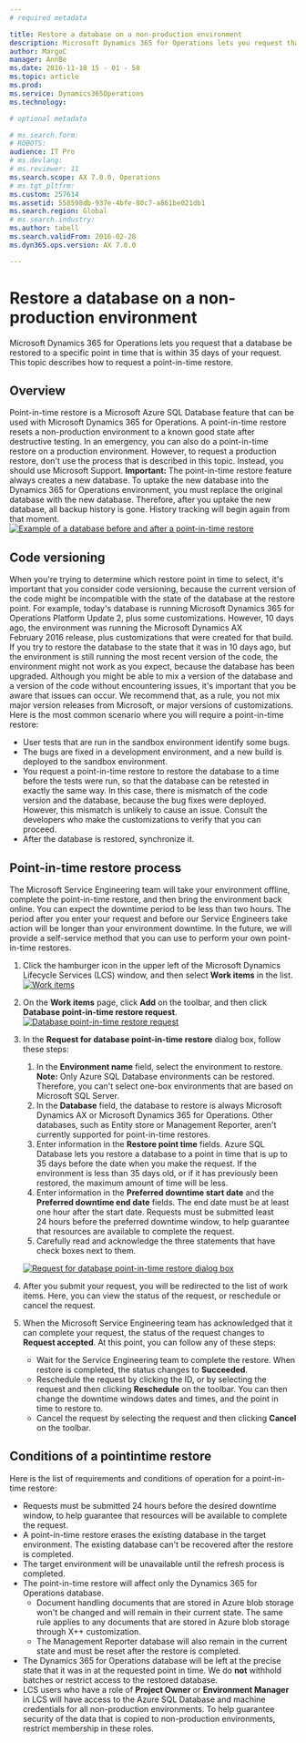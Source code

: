 ```yaml
---
# required metadata

title: Restore a database on a non-production environment
description: Microsoft Dynamics 365 for Operations lets you request that a database be restored to a specific point in time that is within 35 days of your request. This topic describes how to request a point-in-time restore.
author: MargoC
manager: AnnBe
ms.date: 2016-11-18 15 - 01 - 58
ms.topic: article
ms.prod: 
ms.service: Dynamics365Operations
ms.technology: 

# optional metadata

# ms.search.form: 
# ROBOTS: 
audience: IT Pro
# ms.devlang: 
# ms.reviewer: 11
ms.search.scope: AX 7.0.0, Operations
# ms.tgt_pltfrm: 
ms.custom: 257614
ms.assetid: 558598db-937e-4bfe-80c7-a861be021db1
ms.search.region: Global
# ms.search.industry: 
ms.author: tabell
ms.search.validFrom: 2016-02-28
ms.dyn365.ops.version: AX 7.0.0

---
```


# Restore a database on a non-production environment

Microsoft Dynamics 365 for Operations lets you request that a database be restored to a specific point in time that is within 35 days of your request. This topic describes how to request a point-in-time restore.

Overview
--------

Point-in-time restore is a Microsoft Azure SQL Database feature that can be used with Microsoft Dynamics 365 for Operations. A point-in-time restore resets a non-production environment to a known good state after destructive testing. In an emergency, you can also do a point-in-time restore on a production environment. However, to request a production restore, don't use the process that is described in this topic. Instead, you should use Microsoft Support. **Important:** The point-in-time restore feature always creates a new database. To uptake the new database into the Dynamics 365 for Operations environment, you must replace the original database with the new database. Therefore, after you uptake the new database, all backup history is gone. History tracking will begin again from that moment. [![Example of a database before and after a point-in-time restore](./media/pitrestorebehaviour.png)](./media/pitrestorebehaviour.png)

## Code versioning
When you're trying to determine which restore point in time to select, it's important that you consider code versioning, because the current version of the code might be incompatible with the state of the database at the restore point. For example, today's database is running Microsoft Dynamics 365 for Operations Platform Update 2, plus some customizations. However, 10 days ago, the environment was running the Microsoft Dynamics AX February 2016 release, plus customizations that were created for that build. If you try to restore the database to the state that it was in 10 days ago, but the environment is still running the most recent version of the code, the environment might not work as you expect, because the database has been upgraded. Although you might be able to mix a version of the database and a version of the code without encountering issues, it's important that you be aware that issues can occur. We recommend that, as a rule, you not mix major version releases from Microsoft, or major versions of customizations. Here is the most common scenario where you will require a point-in-time restore:

-   User tests that are run in the sandbox environment identify some bugs.
-   The bugs are fixed in a development environment, and a new build is deployed to the sandbox environment.
-   You request a point-in-time restore to restore the database to a time before the tests were run, so that the database can be retested in exactly the same way. In this case, there is mismatch of the code version and the database, because the bug fixes were deployed. However, this mismatch is unlikely to cause an issue. Consult the developers who make the customizations to verify that you can proceed.
-   After the database is restored, synchronize it.

## Point-in-time restore process
The Microsoft Service Engineering team will take your environment offline, complete the point-in-time restore, and then bring the environment back online. You can expect the downtime period to be less than two hours. The period after you enter your request and before our Service Engineers take action will be longer than your environment downtime. In the future, we will provide a self-service method that you can use to perform your own point-in-time restores.

1.  Click the hamburger icon in the upper left of the Microsoft Dynamics Lifecycle Services (LCS) window, and then select **Work items** in the list. [![Work items](./media/selectworkitems.png)](./media/selectworkitems.png)
2.  On the **Work items** page, click **Add** on the toolbar, and then click **Database point-in-time restore request**. [![Database point-in-time restore request](./media/createrequest.png)](./media/createrequest.png)
3.  In the **Request for database point-in-time restore** dialog box, follow these steps:
    1.  In the **Environment name** field, select the environment to restore. **Note:** Only Azure SQL Database environments can be restored. Therefore, you can't select one-box environments that are based on Microsoft SQL Server.
    2.  In the **Database** field, the database to restore is always Microsoft Dynamics AX or Microsoft Dynamics 365 for Operations. Other databases, such as Entity store or Management Reporter, aren't currently supported for point-in-time restores.
    3.  Enter information in the **Restore point time** fields. Azure SQL Database lets you restore a database to a point in time that is up to 35 days before the date when you make the request. If the environment is less than 35 days old, or if it has previously been restored, the maximum amount of time will be less.
    4.  Enter information in the **Preferred downtime start date** and the **Preferred downtime end date** fields. The end date must be at least one hour after the start date. Requests must be submitted least 24 hours before the preferred downtime window, to help guarantee that resources are available to complete the request.
    5.  Carefully read and acknowledge the three statements that have check boxes next to them.

    [![Request for database point-in-time restore dialog box](./media/requestform.png)](./media/requestform.png)
4.  After you submit your request, you will be redirected to the list of work items. Here, you can view the status of the request, or reschedule or cancel the request.
5.  When the Microsoft Service Engineering team has acknowledged that it can complete your request, the status of the request changes to **Request accepted**. At this point, you can follow any of these steps:
    -   Wait for the Service Engineering team to complete the restore. When restore is completed, the status changes to **Succeeded**.
    -   Reschedule the request by clicking the ID, or by selecting the request and then clicking **Reschedule** on the toolbar. You can then change the downtime windows dates and times, and the point in time to restore to.
    -   Cancel the request by selecting the request and then clicking **Cancel** on the toolbar.

## Conditions of a pointintime restore
Here is the list of requirements and conditions of operation for a point-in-time restore:

-   Requests must be submitted 24 hours before the desired downtime window, to help guarantee that resources will be available to complete the request.
-   A point-in-time restore erases the existing database in the target environment. The existing database can't be recovered after the restore is completed.
-   The target environment will be unavailable until the refresh process is completed.
-   The point-in-time restore will affect only the Dynamics 365 for Operations database.
    -   Document handling documents that are stored in Azure blob storage won't be changed and will remain in their current state. The same rule applies to any documents that are stored in Azure blob storage through X++ customization.
    -   The Management Reporter database will also remain in the current state and must be reset after the restore is completed.
-   The Dynamics 365 for Operations database will be left at the precise state that it was in at the requested point in time. We do **not** withhold batches or restrict access to the restored database.
-   LCS users who have a role of **Project Owner** or **Environment Manager** in LCS will have access to the Azure SQL Database and machine credentials for all non-production environments. To help guarantee security of the data that is copied to non-production environments, restrict membership in these roles.


